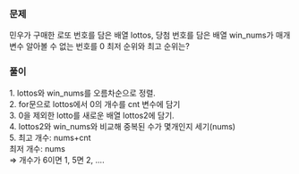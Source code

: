 <h3>문제</h3>
<p>
민우가 구매한 로또 번호를 담은 배열 lottos, 당첨 번호를 담은 배열 win_nums가 매개변수
알아볼 수 없는 번호를 0
최저 순위와 최고 순위는?
</p>
<h3>풀이</h3>
<p>
  1. lottos와 win_nums를 오름차순으로 정렬. <br>
  2. for문으로 lottos에서 0의 개수를 cnt 변수에 담기 <br>
  3. 0을 제외한 lotto를 새로운 배열 lottos2에 담기.<br>
  4. lottos2와 win_nums와 비교해 중복된 수가 몇개인지 세기(nums) <br>
  5. 최고 개수: nums+cnt <br>
     최저 개수: nums<br>
  => 개수가 6이면 1, 5면 2, .... 
  
</p>
